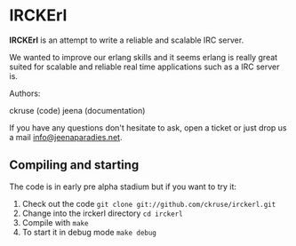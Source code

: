 # IRCKErl

**IRCKErl** is an attempt to write a reliable and scalable IRC server.

We wanted to improve our erlang skills and it seems erlang is really great suited for scalable and reliable real time applications such as a IRC server is.

Authors:

ckruse (code) 
jeena (documentation)

If you have any questions don't hesitate to ask, open a ticket or just drop us a mail [info@jeenaparadies.net](mailto:info@jeenaparadies.net).

## Compiling and starting

The code is in early pre alpha stadium but if you want to try it:

1. Check out the code `git clone git://github.com/ckruse/irckerl.git`
2. Change into the irckerl directory `cd irckerl`
2. Compile with `make`
4. To start it in debug mode `make debug`
